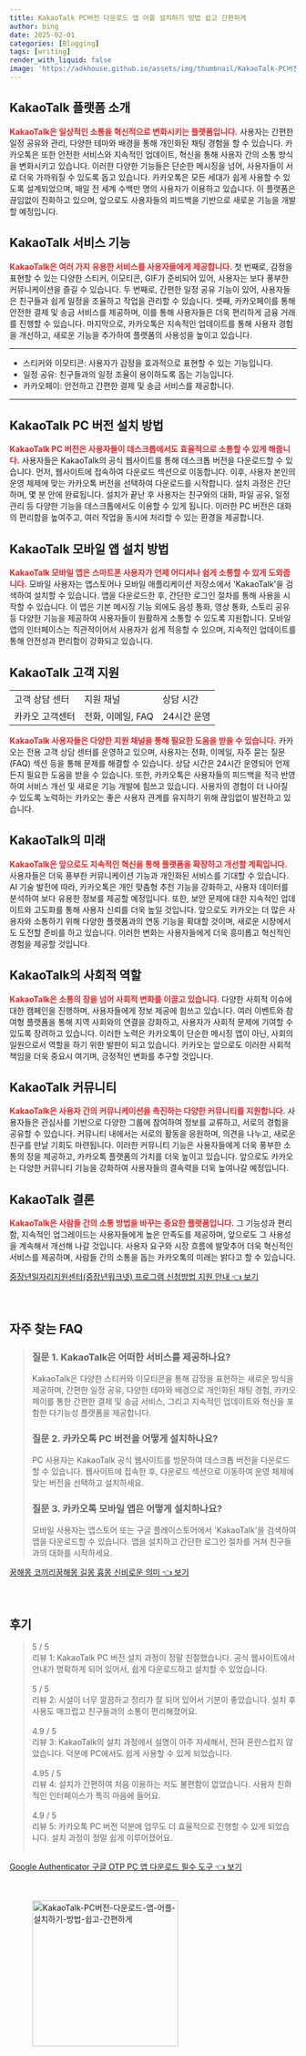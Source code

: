 ```yaml
---
title: KakaoTalk PC버전 다운로드 앱 어플 설치하기 방법 쉽고 간편하게
author: bing
date: 2025-02-01
categories: [Blogging]
tags: [writing]
render_with_liquid: false
image: 'https://adkhouse.github.io/assets/img/thumbnail/KakaoTalk-PC버전-다운로드-앱-어플-설치하기-방법-쉽고-간편하게.webp'
---
```



<h2 id='KakaoTalk_플랫폼_소개'>KakaoTalk 플랫폼 소개</h2>

<p><b><span style="color: #ee2323;">KakaoTalk은 일상적인 소통을 혁신적으로 변화시키는 플랫폼입니다.</span></b> 사용자는 간편한 일정 공유와 관리, 다양한 테마와 배경을 통해 개인화된 채팅 경험을 할 수 있습니다. 카카오톡은 또한 안전한 서비스와 지속적인 업데이트, 혁신을 통해 사용자 간의 소통 방식을 변화시키고 있습니다. 이러한 다양한 기능들은 단순한 메시징을 넘어, 사용자들이 서로 더욱 가까워질 수 있도록 돕고 있습니다. 카카오톡은 모든 세대가 쉽게 사용할 수 있도록 설계되었으며, 매일 전 세계 수백만 명의 사용자가 이용하고 있습니다. 이 플랫폼은 끊임없이 진화하고 있으며, 앞으로도 사용자들의 피드백을 기반으로 새로운 기능을 개발할 예정입니다.</p>

<h2 id='KakaoTalk_서비스_기능'>KakaoTalk 서비스 기능</h2>

<p><b><span style="color: #ee2323;">KakaoTalk은 여러 가지 유용한 서비스를 사용자들에게 제공합니다.</span></b> 첫 번째로, 감정을 표현할 수 있는 다양한 스티커, 이모티콘, GIF가 준비되어 있어, 사용자는 보다 풍부한 커뮤니케이션을 즐길 수 있습니다. 두 번째로, 간편한 일정 공유 기능이 있어, 사용자들은 친구들과 쉽게 일정을 조율하고 작업을 관리할 수 있습니다. 셋째, 카카오페이를 통해 안전한 결제 및 송금 서비스를 제공하며, 이를 통해 사용자들은 더욱 편리하게 금융 거래를 진행할 수 있습니다. 마지막으로, 카카오톡은 지속적인 업데이트를 통해 사용자 경험을 개선하고, 새로운 기능을 추가하여 플랫폼의 사용성을 높이고 있습니다.</p>

<hr />

<ul>
    <li>스티커와 이모티콘: 사용자가 감정을 효과적으로 표현할 수 있는 기능입니다.</li>
    <li>일정 공유: 친구들과의 일정 조율이 용이하도록 돕는 기능입니다.</li>
    <li>카카오페이: 안전하고 간편한 결제 및 송금 서비스를 제공합니다.</li>
</ul>

<hr />

<h2 id='PC_버전_설치_방법'>KakaoTalk PC 버전 설치 방법</h2>

<p><b><span style="color: #ee2323;">KakaoTalk PC 버전은 사용자들이 데스크톱에서도 효율적으로 소통할 수 있게 해줍니다.</span></b> 사용자들은 KakaoTalk의 공식 웹사이트를 통해 데스크톱 버전을 다운로드할 수 있습니다. 먼저, 웹사이트에 접속하여 다운로드 섹션으로 이동합니다. 이후, 사용자 본인의 운영 체제에 맞는 카카오톡 버전을 선택하여 다운로드를 시작합니다. 설치 과정은 간단하며, 몇 분 안에 완료됩니다. 설치가 끝난 후 사용자는 친구와의 대화, 파일 공유, 일정 관리 등 다양한 기능을 데스크톱에서도 이용할 수 있게 됩니다. 이러한 PC 버전은 대화의 편리함을 높여주고, 여러 작업을 동시에 처리할 수 있는 환경을 제공합니다.</p>

<h2 id='모바일_앱_설치_방법'>KakaoTalk 모바일 앱 설치 방법</h2>

<p><b><span style="color: #ee2323;">KakaoTalk 모바일 앱은 스마트폰 사용자가 언제 어디서나 쉽게 소통할 수 있게 도와줍니다.</span></b> 모바일 사용자는 앱스토어나 모바일 애플리케이션 저장소에서 'KakaoTalk'을 검색하여 설치할 수 있습니다. 앱을 다운로드한 후, 간단한 로그인 절차를 통해 사용을 시작할 수 있습니다. 이 앱은 기본 메시징 기능 외에도 음성 통화, 영상 통화, 스토리 공유 등 다양한 기능을 제공하여 사용자들이 원활하게 소통할 수 있도록 지원합니다. 모바일 앱의 인터페이스는 직관적이어서 사용자가 쉽게 적응할 수 있으며, 지속적인 업데이트를 통해 안전성과 편리함이 강화되고 있습니다.</p>

<h2 id='KakaoTalk_고객지원'>KakaoTalk 고객 지원</h2>

<table>
    <tr>
        <td>고객 상담 센터</td>
        <td>지원 채널</td>
        <td>상담 시간</td>
    </tr>
    <tr>
        <td>카카오 고객센터</td>
        <td>전화, 이메일, FAQ</td>
        <td>24시간 운영</td>
    </tr>
</table>

<p><b><span style="color: #ee2323;">KakaoTalk 사용자들은 다양한 지원 채널을 통해 필요한 도움을 받을 수 있습니다.</span></b> 카카오는 전용 고객 상담 센터를 운영하고 있으며, 사용자는 전화, 이메일, 자주 묻는 질문(FAQ) 섹션 등을 통해 문제를 해결할 수 있습니다. 상담 시간은 24시간 운영되어 언제든지 필요한 도움을 받을 수 있습니다. 또한, 카카오톡은 사용자들의 피드백을 적극 반영하여 서비스 개선 및 새로운 기능 개발에 힘쓰고 있습니다. 사용자의 경험이 더 나아질 수 있도록 노력하는 카카오는 좋은 사용자 관계를 유지하기 위해 끊임없이 발전하고 있습니다.</p>

<h2 id='KakaoTalk의_미래'>KakaoTalk의 미래</h2>

<p><b><span style="color: #ee2323;">KakaoTalk은 앞으로도 지속적인 혁신을 통해 플랫폼을 확장하고 개선할 계획입니다.</span></b> 사용자들은 더욱 풍부한 커뮤니케이션 기능과 개인화된 서비스를 기대할 수 있습니다. AI 기술 발전에 따라, 카카오톡은 개인 맞춤형 추천 기능을 강화하고, 사용자 데이터를 분석하여 보다 유용한 정보를 제공할 예정입니다. 또한, 보안 문제에 대한 지속적인 업데이트와 고도화를 통해 사용자 신뢰를 더욱 높일 것입니다. 앞으로도 카카오는 더 많은 사용자와 소통하기 위해 다양한 플랫폼과의 연동 기능을 확대할 것이며, 새로운 시장에서도 도전할 준비를 하고 있습니다. 이러한 변화는 사용자들에게 더욱 흥미롭고 혁신적인 경험을 제공할 것입니다.</p>

<h2 id='KakaoTalk의_사회적_역할'>KakaoTalk의 사회적 역할</h2>

<p><b><span style="color: #ee2323;">KakaoTalk은 소통의 장을 넘어 사회적 변화를 이끌고 있습니다.</span></b> 다양한 사회적 이슈에 대한 캠페인을 진행하며, 사용자들에게 정보 제공에 힘쓰고 있습니다. 여러 이벤트와 참여형 플랫폼을 통해 지역 사회와의 연결을 강화하고, 사용자가 사회적 문제에 기여할 수 있도록 장려하고 있습니다. 이러한 노력은 카카오톡이 단순한 메시징 앱이 아닌, 사회의 일원으로서 역할을 하기 위한 발판이 되고 있습니다. 카카오는 앞으로도 이러한 사회적 책임을 더욱 중요시 여기며, 긍정적인 변화를 추구할 것입니다.</p>

<h2 id='KakaoTalk_커뮤니티'>KakaoTalk 커뮤니티</h2>

<p><b><span style="color: #ee2323;">KakaoTalk은 사용자 간의 커뮤니케이션을 촉진하는 다양한 커뮤니티를 지원합니다.</span></b> 사용자들은 관심사를 기반으로 다양한 그룹에 참여하여 정보를 교류하고, 서로의 경험을 공유할 수 있습니다. 커뮤니티 내에서는 서로의 활동을 응원하며, 의견을 나누고, 새로운 친구를 만날 기회도 마련됩니다. 이러한 커뮤니티 기능은 사용자들에게 더욱 풍부한 소통의 장을 제공하고, 카카오톡 플랫폼의 가치를 더욱 높이고 있습니다. 앞으로도 카카오는 다양한 커뮤니티 기능을 강화하여 사용자들의 결속력을 더욱 높여나갈 예정입니다.</p>

<h2 id='KakaoTalk_결론'>KakaoTalk 결론</h2>

<p><b><span style="color: #ee2323;">KakaoTalk은 사람들 간의 소통 방법을 바꾸는 중요한 플랫폼입니다.</span></b> 그 기능성과 편리함, 지속적인 업그레이드는 사용자들에게 높은 만족도를 제공하며, 앞으로도 그 사용성을 계속해서 개선해 나갈 것입니다. 사용자 요구와 시장 흐름에 발맞추어 더욱 혁신적인 서비스를 제공하며, 사람들 간의 소통을 돕는 카카오톡의 미래는 밝다고 할 수 있습니다.</p>


<p><a class="click-button" title="중장년일자리지원센터(중장년워크넷) 프로그램 신청방법 지원 안내" href="https://adkhouse.github.io/posts/%EC%A4%91%EC%9E%A5%EB%85%84%EC%9D%BC%EC%9E%90%EB%A6%AC%EC%A7%80%EC%9B%90%EC%84%BC%ED%84%B0(%EC%A4%91%EC%9E%A5%EB%85%84%EC%9B%8C%ED%81%AC%EB%84%B7)-%ED%94%84%EB%A1%9C%EA%B7%B8%EB%9E%A8-%EC%8B%A0%EC%B2%AD%EB%B0%A9%EB%B2%95-%EC%A7%80%EC%9B%90-%EC%95%88%EB%82%B4/" rel="dofollow">중장년일자리지원센터(중장년워크넷) 프로그램 신청방법 지원 안내 👈 보기</a></p><br>
<h2 id='자주_찾는_FAQ'>자주 찾는 FAQ</h2>
<div itemscope="" itemtype="https://schema.org/FAQPage"> 
<blockquote> 
<div itemscope="" itemprop="mainEntity" itemtype="https://schema.org/Question"> 
<h3 itemprop="name">질문 1. KakaoTalk은 어떠한 서비스를 제공하나요?</h3> 
<div itemscope="" itemprop="acceptedAnswer" itemtype="https://schema.org/Answer"> 
<span itemprop="text"> 
<p>KakaoTalk은 다양한 스티커와 이모티콘을 통해 감정을 표현하는 새로운 방식을 제공하며, 간편한 일정 공유, 다양한 테마와 배경으로 개인화된 채팅 경험, 카카오페이를 통한 간편한 결제 및 송금 서비스, 그리고 지속적인 업데이트와 혁신을 포함한 다기능성 플랫폼을 제공합니다.</p> 
</span> 
</div> 
</div> 
<div itemscope="" itemprop="mainEntity" itemtype="https://schema.org/Question"> 
<h3 itemprop="name">질문 2. 카카오톡 PC 버전을 어떻게 설치하나요?</h3> 
<div itemscope="" itemprop="acceptedAnswer" itemtype="https://schema.org/Answer"> 
<span itemprop="text"> 
<p>PC 사용자는 KakaoTalk 공식 웹사이트를 방문하여 데스크톱 버전을 다운로드할 수 있습니다. 웹사이트에 접속한 후, 다운로드 섹션으로 이동하여 운영 체제에 맞는 버전을 선택하고 설치하세요.</p> 
</span> 
</div> 
</div> 
<div itemscope="" itemprop="mainEntity" itemtype="https://schema.org/Question"> 
<h3 itemprop="name">질문 3. 카카오톡 모바일 앱은 어떻게 설치하나요?</h3> 
<div itemscope="" itemprop="acceptedAnswer" itemtype="https://schema.org/Answer"> 
<span itemprop="text"> 
<p>모바일 사용자는 앱스토어 또는 구글 플레이스토어에서 'KakaoTalk'을 검색하여 앱을 다운로드할 수 있습니다. 앱을 설치하고 간단한 로그인 절차를 거쳐 친구들과의 대화를 시작하세요.</p> 
</span> 
</div> 
</div> 
</blockquote> 
</div>
<p><a class="click-button" title="꿈해몽 코끼리꿈해몽 길몽 흉몽 신비로운 의미" href="https://adkhouse.github.io/posts/%EA%BF%88%ED%95%B4%EB%AA%BD-%EC%BD%94%EB%81%BC%EB%A6%AC%EA%BF%88%ED%95%B4%EB%AA%BD-%EA%B8%B8%EB%AA%BD-%ED%9D%89%EB%AA%BD-%EC%8B%A0%EB%B9%84%EB%A1%9C%EC%9A%B4-%EC%9D%98%EB%AF%B8/" rel="dofollow">꿈해몽 코끼리꿈해몽 길몽 흉몽 신비로운 의미 👈 보기</a></p><br>
<h2 id='후기'>후기</h2>
<div itemscope itemtype="https://schema.org/Product">
  <blockquote>
  <div itemprop="review" itemscope itemtype="https://schema.org/Review">
      <div itemprop="reviewRating" itemscope itemtype="https://schema.org/Rating"> <span itemprop="ratingValue">5</span> / <span itemprop="bestRating">5</span> </div>
      <span itemprop="reviewBody">리뷰 1: KakaoTalk PC 버전 설치 과정이 정말 친절했습니다. 공식 웹사이트에서 안내가 명확하게 되어 있어서, 쉽게 다운로드하고 설치할 수 있었습니다.</span>
  </div>
  <br>
  <div itemprop="review" itemscope itemtype="https://schema.org/Review">
      <div itemprop="reviewRating" itemscope itemtype="https://schema.org/Rating"> <span itemprop="ratingValue">5</span> / <span itemprop="bestRating">5</span> </div>
      <span itemprop="reviewBody">리뷰 2: 시설이 너무 깔끔하고 정리가 잘 되어 있어서 기분이 좋았습니다. 설치 후 사용도 매끄럽고 친구들과의 소통이 편리해졌어요.</span>
  </div>
  <br>
  <div itemprop="review" itemscope itemtype="https://schema.org/Review">
      <div itemprop="reviewRating" itemscope itemtype="https://schema.org/Rating"> <span itemprop="ratingValue">4.9</span> / <span itemprop="bestRating">5</span> </div>
      <span itemprop="reviewBody">리뷰 3: KakaoTalk의 설치 과정에서 설명이 아주 자세해서, 전혀 혼란스럽지 않았습니다. 덕분에 PC에서도 쉽게 사용할 수 있게 되었습니다.</span>
  </div>
  <br>
  <div itemprop="review" itemscope itemtype="https://schema.org/Review">
      <div itemprop="reviewRating" itemscope itemtype="https://schema.org/Rating"> <span itemprop="ratingValue">4.95</span> / <span itemprop="bestRating">5</span> </div>
      <span itemprop="reviewBody">리뷰 4: 설치가 간편하여 처음 이용하는 저도 불편함이 없었습니다. 사용자 친화적인 인터페이스가 특히 마음에 들어요.</span>
  </div>
  <br>
  <div itemprop="review" itemscope itemtype="https://schema.org/Review">
      <div itemprop="reviewRating" itemscope itemtype="https://schema.org/Rating"> <span itemprop="ratingValue">4.9</span> / <span itemprop="bestRating">5</span> </div>
      <span itemprop="reviewBody">리뷰 5: 카카오톡 PC 버전 덕분에 업무도 더 효율적으로 진행할 수 있게 되었습니다. 설치 과정이 정말 쉽게 이루어졌어요.</span>
  </div>
  <br>
  </blockquote>
</div>
<p><a class="click-button" title="Google Authenticator 구글 OTP PC 앱 다운로드 필수 도구" href="https://adkhouse.github.io/posts/Google-Authenticator-%EA%B5%AC%EA%B8%80-OTP-PC-%EC%95%B1-%EB%8B%A4%EC%9A%B4%EB%A1%9C%EB%93%9C-%ED%95%84%EC%88%98-%EB%8F%84%EA%B5%AC/" rel="dofollow">Google Authenticator 구글 OTP PC 앱 다운로드 필수 도구 👈 보기</a></p><br>
<figure class="image"><img src="https://adkhouse.github.io/assets/img/thumbnail/KakaoTalk-PC버전-다운로드-앱-어플-설치하기-방법-쉽고-간편하게.webp" alt="KakaoTalk-PC버전-다운로드-앱-어플-설치하기-방법-쉽고-간편하게" width="256" height="256"></figure>